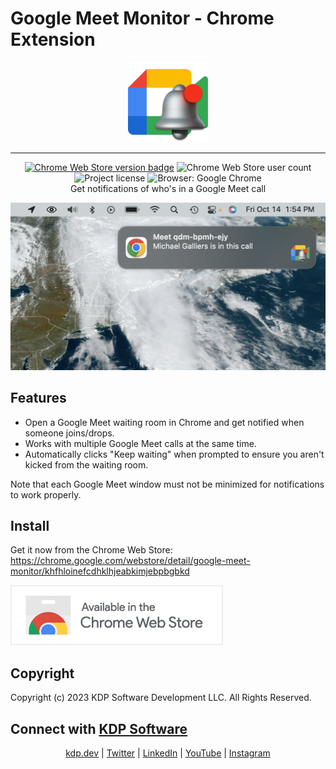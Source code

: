 # Google Meet Monitor - Chrome Extension

<p align="center">
  <img src="extension/icons/icon128.png">
</p>
<hr>
<p align="center">
  <a href="https://chrome.google.com/webstore/detail/google-meet-monitor/khfhloinefcdhklhjeabkimjebpbgbkd"><img alt="Chrome Web Store version badge" src="https://img.shields.io/chrome-web-store/v/khfhloinefcdhklhjeabkimjebpbgbkd"></a>
  <img alt="Chrome Web Store user count" src="https://img.shields.io/chrome-web-store/users/khfhloinefcdhklhjeabkimjebpbgbkd">
  <img alt="Project license" src="https://img.shields.io/github/license/KYDronePilot/google-meet-monitor-ext">
  <img alt="Browser: Google Chrome" src="https://img.shields.io/badge/browser-Google%20Chrome-blue"><br>
  Get notifications of who's in a Google Meet call
</p>

![Screenshot of notification](img/notification_screenshot.png)

## Features

- Open a Google Meet waiting room in Chrome and get notified when someone joins/drops.
- Works with multiple Google Meet calls at the same time.
- Automatically clicks "Keep waiting" when prompted to ensure you aren't kicked from the waiting room.

Note that each Google Meet window must not be minimized for notifications to work properly.

## Install

Get it now from the Chrome Web Store: https://chrome.google.com/webstore/detail/google-meet-monitor/khfhloinefcdhklhjeabkimjebpbgbkd

<a href="https://chrome.google.com/webstore/detail/google-meet-monitor/khfhloinefcdhklhjeabkimjebpbgbkd"><img alt="Chrome Web Store link" src="img/chrome_web_store_icon.png" width="340" height="96" /></a>

## Copyright

Copyright (c) 2023 KDP Software Development LLC. All Rights Reserved.

## Connect with [KDP Software](https://kdp.dev)

<p align="center">
  <a href="https://kdp.dev">kdp.dev</a>
  | <a href="https://twitter.com/kdp_dev">Twitter</a>
  | <a href="https://www.linkedin.com/company/kdp-software/">LinkedIn</a>
  | <a href="https://www.youtube.com/channel/UCOKUOMU1cSvcgnyga8atl-g">YouTube</a>
  | <a href="https://www.instagram.com/kdp_software/">Instagram</a>
</p>
